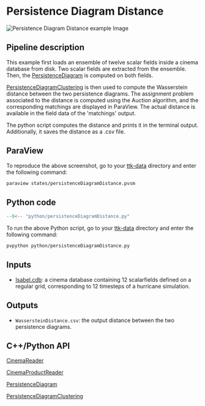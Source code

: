# Persistence Diagram Distance 

![Persistence Diagram Distance example Image](https://topology-tool-kit.github.io/img/gallery/persistenceDiagramDistance.jpg)

## Pipeline description
This example first loads an ensemble of twelve scalar fields inside a cinema database from disk. Two scalar fields are extracted from the ensemble.
Then, the [PersistenceDiagram](https://topology-tool-kit.github.io/doc/html/classttkPersistenceDiagram.html) is computed on both fields.

[PersistenceDiagramClustering](https://topology-tool-kit.github.io/doc/html/classttkPersistenceDiagramClustering.html) is then used to compute the Wasserstein distance between the two persistence diagrams.
The assignment problem associated to the distance is computed using the Auction algorithm, and the corresponding matchings are displayed in ParaView.
The actual distance is available in the field data of the 'matchings' output.

The python script computes the distance and prints it in the terminal output. Additionally, it saves the distance as a .csv file.

## ParaView
To reproduce the above screenshot, go to your [ttk-data](https://github.com/topology-tool-kit/ttk-data) directory and enter the following command:
``` bash
paraview states/persistenceDiagramDistance.pvsm
```

## Python code

``` python  linenums="1"
--8<-- "python/persistenceDiagramDistance.py"
```

To run the above Python script, go to your [ttk-data](https://github.com/topology-tool-kit/ttk-data) directory and enter the following command:
``` bash
pvpython python/persistenceDiagramDistance.py
```


## Inputs
- [Isabel.cdb](https://github.com/topology-tool-kit/ttk-data/tree/dev/Isabel.cdb): a cinema database containing 12 scalarfields defined on a regular grid, corresponding to 12 timesteps of a hurricane simulation.

## Outputs
-  `WassersteinDistance.csv`: the output distance between the two persistence diagrams.


## C++/Python API

[CinemaReader](https://topology-tool-kit.github.io/doc/html/classttkCinemaReader.html)

[CinemaProductReader](https://topology-tool-kit.github.io/doc/html/classttkCinemaProductReader.html)

[PersistenceDiagram](https://topology-tool-kit.github.io/doc/html/classttkPersistenceDiagram.html)

[PersistenceDiagramClustering](https://topology-tool-kit.github.io/doc/html/classttkPersistenceDiagramClustering.html)
